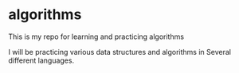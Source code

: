 # algorithms
This is my repo for learning and practicing algorithms

I will be practicing various data structures and algorithms in Several different languages. 